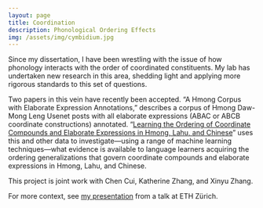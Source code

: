 ```yaml
---
layout: page
title: Coordination
description: Phonological Ordering Effects
img: /assets/img/cymbidium.jpg
---
```


Since my dissertation, I have been wrestling with the issue of how phonology interacts with the order of coordinated constituents. My lab has undertaken new research in this area, shedding light and applying more rigorous standards to this set of questions.

Two papers in this vein have recently been accepted. “A Hmong Corpus with Elaborate Expression Annotations,” describes a corpus of Hmong Daw-Mong Leng Usenet posts with all elaborate expressions (ABAC or ABCB coordinate constructions) annotated. “[Learning the Ordering of Coordinate Compounds and Elaborate Expressions in Hmong, Lahu, and Chinese](https://aclanthology.org/2022.naacl-main.268/)” uses this and other data to investigate—using a range of machine learning techniques—what evidence is available to language learners acquiring the ordering generalizations that govern coordinate compounds and elaborate expressions in Hmong, Lahu, and Chinese.

This project is joint work with Chen Cui, Katherine Zhang, and Xinyu Zhang.

For more context, see <a href="{{site.url}}{{site.baseurl}}/assets/pdf/mortensen-cognitive-biases-eth-2022-07-19.pdf">my presentation</a> from a talk at ETH Zürich.